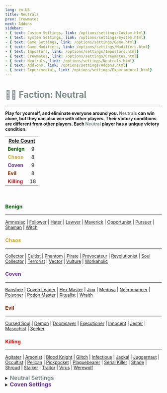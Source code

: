 ```yaml
---
lang: en-US
title: Neutrals
prev: Crewmates
next: Addons
sidebar: 
- { text: Custom Settings, link: /options/settings/Custom.html}
- { text: System Settings, link: /options/settings/System.html}
- { text: Game Settings, link: /options/settings/Game.html}
- { text: Game Modifiers, link: /options/settings/Modifiers.html}
- { text: Impostors, link: /options/settings/Impostors.html}
- { text: Crewmates, link: /options/settings/Crewmates.html} 
- { text: Neutrals, link: /options/settings/Neutrals.html}
- { text: Add-ons, link: /options/settings/Addons.html}
- { text: Experimental, link: /options/settings/Experimental.html}
---
```


# <font color="#7f8c8d">👨‍🚀 <b>Faction: Neutral</b></font> <Badge text="Total: 48" type="tip" vertical="middle"/>
---

<b>Play for yourself, and eliminate everyone around you. <font color=gray>Neutrals</font> can win alone, but they can also win with other players. Their victory conditions are different from other players. Each <font color=#7f8c8d>Neutral</font> player has a unique victory condition.</b>

<table>
<tr>
<td colspan="2" align="center"><b><u>Role Count</u></b></td>
</tr>

<tr>
<td><font color=#046300><b>Benign</b></font></td>
<td align="center">9</td>
</tr>

<tr>
<td><font color=#d4af37><b>Chaos</b></font></td>
<td align="center">8</td>
</tr>

<tr>
<td><font color=#663399><b>Coven</b></font></td>
<td align="center">9</td>
</tr>

<tr>
<td><font color=#912900><b>Evil</b></font></td>
<td align="center">8</td>
</tr>

<tr>
<td><font color=#b22222><b>Killing</b></font></td>
<td align="center">18</td>
</tr>
</table>
<br>

### <font color=#046300><b>Benign</b></font>
---
[Amnesiac](/options/neutrals/Benign/Amnesiac.html) | [Follower](/options/neutrals/Benign/Follower.html) | [Hater](/options/neutrals/Benign/Hater.html) | [Lawyer](/options/neutrals/Benign/Lawyer.html) | [Maverick](/options/neutrals/Benign/Maverick.html) | [Opportunist](/options/neutrals/Benign/Opportunist.html) | [Pursuer](/options/neutrals/Benign/Pursuer.html) | [Shaman](/options/neutrals/Benign/Shaman.html) | [Witch](/options/neutrals/Benign/Witch.html)
<br>

### <font color=#d4af37><b>Chaos</b></font>
---
[Collector](/options/neutrals/Chaos/Collector.html) | [Cultist](/options/neutrals/Chaos/Cultist.html) | [Phantom](/options/neutrals/Chaos/Phantom.html) | [Pirate](/options/neutrals/Chaos/Pirate.html) | [Provocateur](/options/Neutrals/Chaos/Provocateur.html) | [Revolutionist](/options/Neutrals/Chaos/Revolutionist.html) | [Soul Collector](/options/neutrals/Chaos/SoulCollector.html) | [Terrorist](/options/neutrals/Chaos/Terrorist.html) | [Vector](/options/Neutrals/Chaos/Vector.html) | [Vulture](/options/neutrals/Chaos/Vulture.html) | [Workaholic](/options/neutrals/Chaos/Workaholic.html)

### <font color=#663399><b>Coven</b></font>
---
[Banshee](/options/neutrals/Coven/Banshee.html) | [Coven Leader](/options/neutrals/Coven/CovenLeader.html) | [Hex Master](/options/neutrals/Coven/HexMaster.html) | [Jinx](/options/neutrals/Coven/Jinx.html) | [Medusa](/options/neutrals/Coven/Medusa.html) | [Necromancer](/options/neutrals/Coven/Necromancer.html) | [Poisoner](/options/neutrals/Coven/Poisoner.html) | [Potion Master](/options/neutrals/Coven/PotionMaster.html) | [Ritualist](/options/neutrals/Coven/Ritualist.html) | [Wraith](/options/neutrals/Coven/Wraith.html)

### <font color=#912900><b>Evil</b></font>
---
[Cursed Soul](/options/neutrals/evil/CursedSoul.html) | [Demon](/options/neutrals/evil/Demon.html) | [Doomsayer](/options/neutrals/evil/Doomsayer.html) | [Executioner](/options/neutrals/evil/Executioner.html) | [Innocent](/options/neutrals/evil/Innocent.html) | [Jester](/options/neutrals/evil/Jester.html) | [Masochist](/options/neutrals/evil/Masochist.html) | [Seeker](/options/neutrals/evil/Seeker.html)

### <font color=red><b>Killing</b></font>
---
[Agitater](/options/neutrals/Killing/Agitater.html) | [Arsonist](/options/neutrals/Killing/Arsonist.html) | [Blood Knight](/options/neutrals/Killing/BloodKnight.html) | [Glitch](/options/neutrals/Killing/Glitch.html) | [Infectious](/options/neutrals/Killing/Infectious.html) | [Jackal](/options/neutrals/Killing/Jackal.html) | [Juggernaut](/options/neutrals/Killing/Juggernaut.html) | [Occultist](/options/neutrals/Killing/Occultist.html) | [Pelican](/options/neutrals/Killing/Pelican.html) | [Pickpocket](/options/neutrals/Killing/Pickpocket.html) | [Plaguebearer](/options/neutrals/Killing/Plaguebearer.html) | [Serial Killer](/options/neutrals/Killing/SerialKiller.html) | [Shade](/options/neutrals/Killing/Shade.html) | [Shroud](/options/neutrals/Killing/Shroud.html) | [Stalker](/options/neutrals/Killing/Stalker.html) | [Traitor](/options/neutrals/Killing/Traitor.html) | [Virus](/options/neutrals/Killing/Virus.html) | [Werewolf](/options/neutrals/Killing/Werewolf.html)
<br>

<details>
<summary><font color=#7f8c8d size='4em'><b> Neutral Settings</b></font></summary>
<br>
Below are settings to make the game more balanced based on your lobby's style of gameplay:

* Minimum Amount of Non-<font color=#7f8c8d>Neutral</font> Killing roles
  * Set the minimal amount of Non-<font color=#7f8c8d>Neutral</font> Killing roles allowed in the round
* Maximum Amount of Non-<font color=#7f8c8d>Neutral</font> Killing roles
  * Set the max amount of Non-<font color=#7f8c8d>Neutral</font> Killing roles allowed in the round
* Minimum Amount of <font color=#7f8c8d>Neutral</font> Killing roles
  * Set the minimal amount of <font color=#7f8c8d>Neutral</font> Killing roles allowed in the round
* Maximum Amount of <font color=#7f8c8d>Neutral</font> Killing roles
  * Set the max amount of Non-<font color=#7f8c8d>Neutral</font> Killing roles allowed in the round
* <font color=#7f8c8d>Neutrals</font> win together
  * <font color=green>ON</font>: Certain <font color=#7f8c8d>Neutral</font> Types will win together
    * If a Killing-<font color=#7f8c8d>Neutral</font> wins, all Killing-<font color=#7f8c8d>Neutrals</font> win. If an Evil-<font color=#7f8c8d>Neutral</font> wins, all Evil-<font color=#7f8c8d>Neutrals</font> win
  * <font color=red>OFF</font>: <font color=#7f8c8d>Neutrals</font> will win on their own team (Ex: Arsonist wins alone)
    * All <font color=#7f8c8d>Neutrals</font> win together
      * <font color=green>ON</font>: ALL <font color=#7f8c8d>Neutrals</font> win together, even if they are Evil, Killing, or Chaos Neutrals
      * <font color=red>OFF</font>: Only each <font color=#7f8c8d>Neutral</font> Type will win together
</details>

<details>
<summary><font color=#663399 size='4em'><b> Coven Settings</b></font></summary>
<br>
Below are settings to make the game more balanced based on your lobby's style of gameplay:

* Minimum Amount of Coven members
  * Set the minimal amount of Coven members allowed in the round
* Maximum Amount of Coven members
  * Set the max amount of Coven members allowed in the round
* Coven know the roles of other Coven
  * <font color=green>ON</font>: Coven will know the roles of other Coven
  * <font color=red>OFF</font>: Coven will not know the roles of other Coven
  
</details>